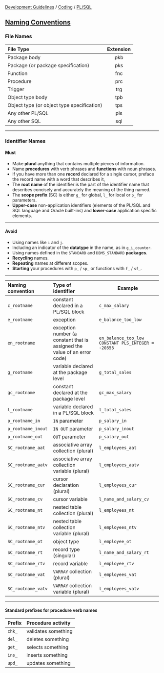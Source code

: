[Development Guidelines](../../../README.md) / [Coding](../../../README.md#coding) / [PL/SQL](../../../README.md#coding_pl_sql)

## [Naming Conventions](../../../README.md#coding_pl_sql_naming_conventions)

### File Names

File Type | Extension
:--------- | :---------:
Package body | pkb
Package (or package specification) | pks
Function | fnc
Procedure | prc
Trigger | trg
Object type body | tpb
Object type (or object type specification) | tps
Any other PL/SQL | pls
Any other SQL | sql

----

### Identifier Names

#### Must

- Make **plural** anything that contains multiple pieces of information. 
- Name **procedures** with verb phrases and **functions** with noun phrases.
- If you have more than one **record** declared for a single cursor, preface the record name with a word that describes it,
- The **root name** of the identifier is the part of the identifier name that describes concisely and accurately the meaning of the thing named.
- The **scope prefix** (SC) is either `g_` for global, `l_` for local or `p_` for parameters.
- **Upper-case** non-application identifiers (elements of the PL/SQL and SQL language and Oracle built-ins) and **lower-case** application specific elements.

----

#### Avoid

- Using names like `i` and `j`.
- Including an indicator of the **datatype** in the name, as in `g_i_counter`.
- Using names defined in the `STANDARD` and `DBMS_STANDARD` **packages**.
- **Recycling** names.
- **Repeating** names at different scopes.
- **Starting** your procedures with `p_` / `sp_` or functions with `f_` / `sf_`.
 
---- 

Naming convention | Type of identifier | Example 
:---------------- | :----------------- | -------          
`c_rootname`       | constant declared in a PL/SQL block | `c_max_salary` 
`e_rootname`       | exception | `e_balance_too_low` 
`en_rootname`      | exception number (a constant that is assigned the value of an error code)                              | `en_balance_too_low CONSTANT PLS_INTEGER = -20555` 
`g_rootname`       | variable declared at the package level | `g_total_sales` 
`gc_rootname`      | constant declared at the package level | `gc_max_salary` 
`l_rootname`       | variable declared in a PL/SQL block | `l_total_sales` 
`p_rootname_in`    | `IN` parameter | `p_salary_in` 
`p_rootname_inout` | `IN OUT` parameter | `p_salary_inout` 
`p_rootname_out`   | `OUT` parameter | `p_salary_out` 
`SC_rootname_aat`  | associative array collection (plural) | `l_employees_aat` 
`SC_rootname_aatv` | associative array collection variable (plural) | `l_employees_aatv` 
`SC_rootname_cur`  | cursor declaration (plural) | `l_employees_cur` 
`SC_rootname_cv`   | cursor variable | `l_name_and_salary_cv` 
`SC_rootname_nt`   | nested table collection (plural) | `l_employees_nt` 
`SC_rootname_ntv`  | nested table collection variable (plural) | `l_employees_ntv` 
`SC_rootname_ot`   | object type | `l_employee_ot` 
`SC_rootname_rt`   | record type (singular) | `l_name_and_salary_rt` 
`SC_rootname_rtv`  | record variable | `l_employee_rtv` 
`SC_rootname_vat`  | `VARRAY` collection (plural) | `l_employees_vat`
`SC_rootname_vatv` | `VARRAY` collection variable (plural) | `l_employees_vatv`

----

#### Standard prefixes for procedure verb names

Prefix | Procedure activity 
:----- | :-----------------
`chk_` | validates something
`del_` | deletes something
`get_` | selects something
`ins_` | inserts something
`upd_` | updates something
